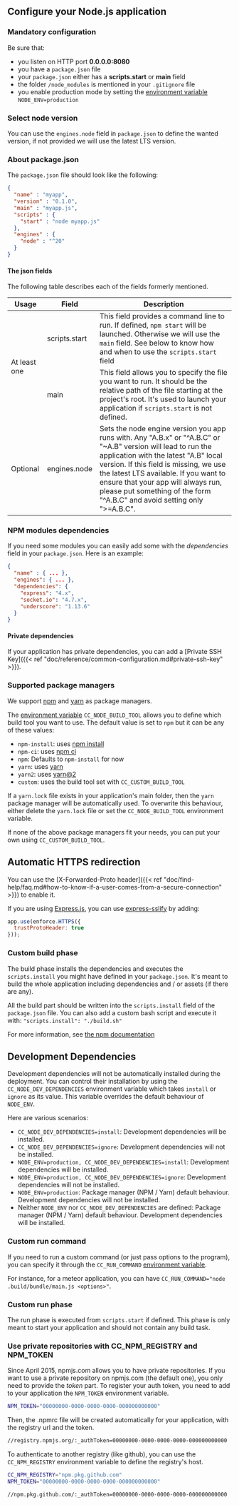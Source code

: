 ## Configure your Node.js application
### Mandatory configuration

Be sure that:

* you listen on HTTP port **0.0.0.0:8080**
* you have a `package.json` file
* your `package.json` either has a **scripts.start** or **main** field
* the folder `/node_modules` is mentioned in your `.gitignore` file
* you enable production mode by setting the [environment variable](#setting-up-environment-variables-on-clever-cloud) `NODE_ENV=production`

### Select node version

You can use the `engines.node` field in `package.json` to define the wanted version, if not provided we will use the latest LTS version.

### About package.json

The `package.json` file should look like the following:

```json
{
  "name" : "myapp",
  "version" : "0.1.0",
  "main" : "myapp.js",
  "scripts" : {
    "start" : "node myapp.js"
  },
  "engines" : {
    "node" : "^20"
  }
}
```
#### The json fields

The following table describes each of the fields formerly mentioned.

<table id="nodedeps" class="table table-bordered table-striped">
  <thead>
    <tr>
      <th>Usage</th>
      <th>Field</th>
      <th>Description</th>
    </tr>
  </thead>
  <tbody>
    <tr>
      <td class="cc-depusage" rowspan="2">
        <span class="label label-danger">At least one</span>
      </td>
      <td>scripts.start</td>
      <td>This field provides a command line to run. If defined, <code>npm start</code> will be launched. Otherwise we will use the <code>main</code> field. See below to know how and when to use the <code>scripts.start</code> field</td>
    </tr>
    <tr>
      <td>main</td>
      <td>This field allows you to specify the file you want to run. It should be the relative path of the file starting at the project's root. It's used to launch your application if <code>scripts.start</code> is not defined.</td>
    </tr>
    <tr>
      <td class="cc-depusage" ><span class="label label-default">Optional</span></td>
      <td>engines.node</td>
      <td>Sets the node engine version you app runs with. Any "A.B.x" or "^A.B.C" or "~A.B" version will lead to run the application with the latest "A.B" local version. If this field is missing, we use the latest LTS available. If you want to ensure that your app will always run, please put something of the form "^A.B.C" and avoid setting only ">=A.B.C".</td>
    </tr>
  </tbody>
</table>

### NPM modules dependencies

If you need some modules you can easily add some with the *dependencies* field in your `package.json`. Here is an example:

```json
{
  "name" : { ... },
  "engines": { ... },
  "dependencies": {
    "express": "4.x",
    "socket.io": "4.7.x",
    "underscore": "1.13.6"
  }
}
```

#### Private dependencies

If your application has private dependencies, you can add a [Private SSH Key]({{< ref "doc/reference/common-configuration.md#private-ssh-key" >}}).

### Supported package managers

We support [npm](https://www.npmjs.com) and [yarn](https://yarnpkg.com) as package managers.

The [environment variable](#setting-up-environment-variables-on-clever-cloud) `CC_NODE_BUILD_TOOL` allows you to define which build tool you want to use. The default value is set to `npm` but it can be any of these values:

* `npm-install`: uses [npm install](https://docs.npmjs.com/cli/install)
* `npm-ci`: uses [npm ci](https://docs.npmjs.com/cli/ci)
* `npm`: Defaults to `npm-install` for now
* `yarn`: uses [yarn](https://classic.yarnpkg.com/lang/en/)
* `yarn2`: uses [yarn@2](https://yarnpkg.com/)
* `custom`: uses the build tool set with `CC_CUSTOM_BUILD_TOOL`

If a `yarn.lock` file exists in your application's main folder, then the `yarn` package manager will be automatically used. To overwrite this behaviour, either delete the `yarn.lock` file or set the `CC_NODE_BUILD_TOOL` environment variable.

If none of the above package managers fit your needs, you can put your own using `CC_CUSTOM_BUILD_TOOL`.

## Automatic HTTPS redirection

You can use the [X-Forwarded-Proto header]({{< ref "doc/find-help/faq.md#how-to-know-if-a-user-comes-from-a-secure-connection" >}}) to enable it.

If you are using [Express.js](https://expressjs.com/), you can use [express-sslify](https://www.npmjs.com/package/express-sslify) by adding:

```javascript
app.use(enforce.HTTPS({
  trustProtoHeader: true
}));
```

### Custom build phase

The build phase installs the dependencies and executes the `scripts.install` you might have defined in your `package.json`.
It's meant to build the whole application including dependencies and / or assets (if there are any).

All the build part should be written into the `scripts.install` field of the `package.json` file. You can also add a custom bash script and execute it with: `"scripts.install": "./build.sh"`

For more information, see <a href="https://docs.npmjs.com/misc/scripts">the npm documentation</a>

## Development Dependencies

Development dependencies will not be automatically installed during the deployment. You can control their installation by using the `CC_NODE_DEV_DEPENDENCIES` environment variable which takes `install` or `ignore` as its value. This variable overrides the default behaviour of `NODE_ENV`.

Here are various scenarios:

- `CC_NODE_DEV_DEPENDENCIES=install`: Development dependencies will be installed.
- `CC_NODE_DEV_DEPENDENCIES=ignore`: Development dependencies will not be installed.
- `NODE_ENV=production, CC_NODE_DEV_DEPENDENCIES=install`: Development dependencies will be installed.
- `NODE_ENV=production, CC_NODE_DEV_DEPENDENCIES=ignore`: Development dependencies will not be installed.
- `NODE_ENV=production`: Package manager (NPM / Yarn) default behaviour. Development dependencies will not be installed.
- Neither `NODE_ENV` nor `CC_NODE_DEV_DEPENDENCIES` are defined: Package manager (NPM / Yarn) default behaviour. Development dependencies will be installed.

### Custom run command

If you need to run a custom command (or just pass options to the program), you can specify it through the `CC_RUN_COMMAND` [environment variable](#setting-up-environment-variables-on-clever-cloud).

For instance, for a meteor application, you can have `CC_RUN_COMMAND="node .build/bundle/main.js <options>"`.

### Custom run phase

The run phase is executed from `scripts.start` if defined. This phase is only meant to start your application and should not
contain any build task.

### Use private repositories with CC_NPM_REGISTRY and NPM_TOKEN

Since April 2015, npmjs.com allows you to have private repositories. If you want to use a private repository on npmjs.com (the default one), you only need to provide the *token* part. To register your auth token, you need to add to your application the `NPM_TOKEN` environment variable.

```bash
NPM_TOKEN="00000000-0000-0000-0000-000000000000"
```

Then, the .npmrc file will be created automatically for your application, with the registry url and the token.

```txt
//registry.npmjs.org/:_authToken=00000000-0000-0000-0000-000000000000
```

To authenticate to another registry (like github), you can use the `CC_NPM_REGISTRY`  environment variable to define the registry's host.

```bash
CC_NPM_REGISTRY="npm.pkg.github.com"
NPM_TOKEN="00000000-0000-0000-0000-000000000000"
```

```txt
//npm.pkg.github.com/:_authToken=00000000-0000-0000-0000-000000000000
```
